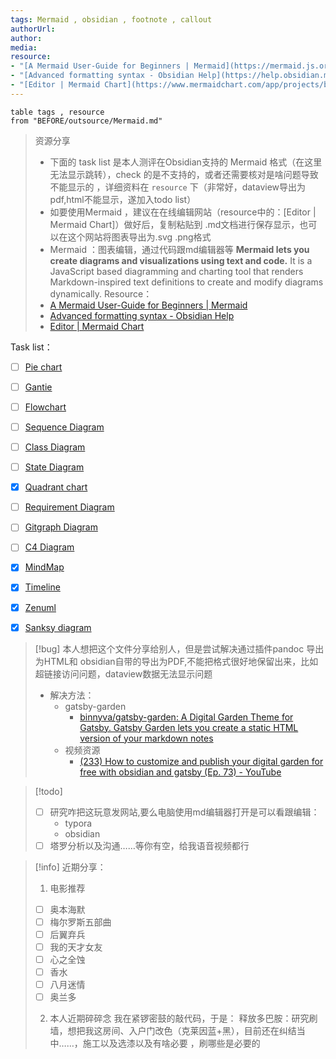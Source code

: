 ```yaml
---
tags: Mermaid , obsidian , footnote , callout
authorUrl: 
author: 
media: 
resource: 
- "[A Mermaid User-Guide for Beginners | Mermaid](https://mermaid.js.org/intro/n00b-gettingStarted.html)"
- "[Advanced formatting syntax - Obsidian Help](https://help.obsidian.md/Editing+and+formatting/Advanced+formatting+syntax)"
- "[Editor | Mermaid Chart](https://www.mermaidchart.com/app/projects/be6d9cf8-8665-4e37-9ce0-0085c2f00e4c/diagrams/062b7bfa-85bc-49e4-b902-5a8ea1d0bed9/version/v0.1/edit)"
---
```


```dataview
table tags , resource
from "BEFORE/outsource/Mermaid.md"
```

> 资源分享
>  - 下面的 task list 是本人测评在Obsidian支持的 Mermaid 格式（在这里无法显示跳转），check 的是不支持的，或者还需要核对是啥问题导致不能显示的 ，详细资料在 `resource` 下（非常好，dataview导出为pdf,html不能显示，遂加入todo list）
> - 如要使用Mermaid ，建议在在线编辑网站（resource中的：[Editor | Mermaid Chart]）做好后，复制粘贴到 .md文档进行保存显示，也可以在这个网站将图表导出为.svg .png格式
>  - Mermaid ：图表编辑，通过代码跟md编辑器等
> 	 **Mermaid lets you create diagrams and visualizations using text and code.**
> 	 It is a JavaScript based diagramming and charting tool that renders Markdown-inspired text definitions to create and modify diagrams dynamically.
> 	Resource：
> 	- [A Mermaid User-Guide for Beginners | Mermaid](https://mermaid.js.org/intro/n00b-gettingStarted.html)
> 	- [Advanced formatting syntax - Obsidian Help](https://help.obsidian.md/Editing+and+formatting/Advanced+formatting+syntax)
> 	- [Editor | Mermaid Chart](https://www.mermaidchart.com/app/projects/be6d9cf8-8665-4e37-9ce0-0085c2f00e4c/diagrams/062b7bfa-85bc-49e4-b902-5a8ea1d0bed9/version/v0.1/edit)


Task list：
- [ ] [Pie chart](BEFORE/outsource/Mermaid/Pie%20chart.md)
- [ ] [Gantie](BEFORE/outsource/Mermaid/Gantie.md)
- [ ] [Flowchart](BEFORE/outsource/Mermaid/Flowchart.md)
- [ ] [Sequence Diagram](BEFORE/outsource/Mermaid/Sequence%20Diagram.md)
- [ ] [Class Diagram](BEFORE/outsource/Mermaid/Class%20Diagram.md)
- [ ] [State Diagram](BEFORE/outsource/Mermaid/State%20Diagram.md)
- [x]  [Quadrant chart](BEFORE/outsource/Mermaid/Quadrant%20chart.md)
- [ ] [Requirement Diagram](BEFORE/outsource/Mermaid/Requirement%20Diagram.md)
- [ ] [Gitgraph Diagram](BEFORE/outsource/Mermaid/Gitgraph%20Diagram.md)
- [ ] [C4 Diagram](BEFORE/outsource/Mermaid/C4%20Diagram.md)
- [x] [MindMap](BEFORE/outsource/Mermaid/MindMap.md)
- [x] [Timeline](BEFORE/outsource/Mermaid/Timeline.md)
- [x] [Zenuml](BEFORE/outsource/Mermaid/Zenuml.md)
- [x] [Sanksy diagram](BEFORE/outsource/Mermaid/Sanksy%20diagram.md)



>[!bug] 
>本人想把这个文件分享给别人，但是尝试解决通过插件pandoc  导出为HTML和 obsidian自带的导出为PDF,不能把格式很好地保留出来，比如超链接访问问题，dataview数据无法显示问题
> - 解决方法：
> 	- gatsby-garden
> 		- [binnyva/gatsby-garden: A Digital Garden Theme for Gatsby. Gatsby Garden lets you create a static HTML version of your markdown notes](https://github.com/binnyva/gatsby-garden)
> 	- 视频资源
> 		- [(233) How to customize and publish your digital garden for free with obsidian and gatsby (Ep. 73) - YouTube](https://www.youtube.com/watch?v=pm0mhkWj5ac)

>[!todo] 
>- [ ] 研究咋把这玩意发网站,要么电脑使用md编辑器打开是可以看跟编辑：
>	- typora
>	- obsidian
>- [ ] 塔罗分析以及沟通……等你有空，给我语音视频都行


> [!info] 近期分享：
> 1. 电影推荐
>	- [ ] 奥本海默
>	- [ ] 梅尔罗斯五部曲
>	- [ ] 后翼弃兵
>	- [ ] 我的天才女友
>	- [ ] 心之全蚀
>	- [ ] 香水
>	- [ ] 八月迷情
>	- [ ] 奥兰多
> 2. 本人近期碎碎念
>    我在紧锣密鼓的敲代码，于是：
>    释放多巴胺：研究刷墙，想把我这房间、入户门改色（克莱因蓝+黑），目前还在纠结当中……，施工以及选漆以及有啥必要 ，刷哪些是必要的


